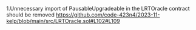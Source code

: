 1.Unnecessary import of PausableUpgradeable in the LRTOracle contract should be removed
https://github.com/code-423n4/2023-11-kelp/blob/main/src/LRTOracle.sol#L102#L109


